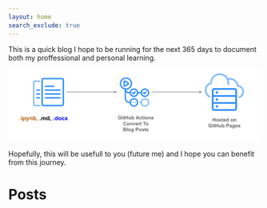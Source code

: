 ```yaml
---
layout: home
search_exclude: true
---
```


This is a quick blog I hope to be running for the next 365 days to document both my proffessional and personal learning. 

![](images/diagram.png)

Hopefully, this will be usefull to you (future me) and I hope you can benefit from this journey. 

# Posts
